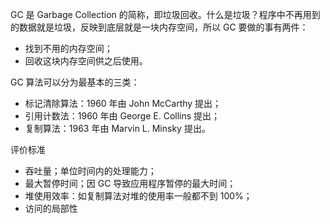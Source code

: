 GC 是 Garbage Collection 的简称，即垃圾回收。什么是垃圾？程序中不再用到的数据就是垃圾，反映到底层就是一块内存空间，所以 GC 要做的事有两件：

-   找到不用的内存空间；
-   回收这块内存空间供之后使用。



GC 算法可以分为最基本的三类：

-   标记清除算法：1960 年由 John McCarthy 提出；
-   引用计数法：1960 年由 George E. Collins 提出；
-   复制算法：1963 年由 Marvin L. Minsky 提出。



评价标准

-   吞吐量；单位时间内的处理能力；
-   最大暂停时间；因 GC 导致应用程序暂停的最大时间；
-   堆使用效率：如复制算法对堆的使用率一般都不到 100%；
-   访问的局部性

